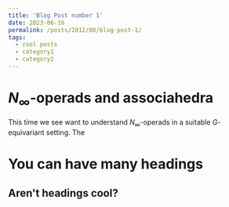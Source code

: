 ```yaml
---
title: 'Blog Post number 1'
date: 2023-06-16
permalink: /posts/2012/08/blog-post-1/
tags:
  - cool posts
  - category1
  - category2
---
```



$N_{\infty}$-operads and associahedra
======
This time we see want to understand $N_{\infty}$-operads in a suitable $G$-equivariant setting. The 

You can have many headings
======

Aren't headings cool?
------
